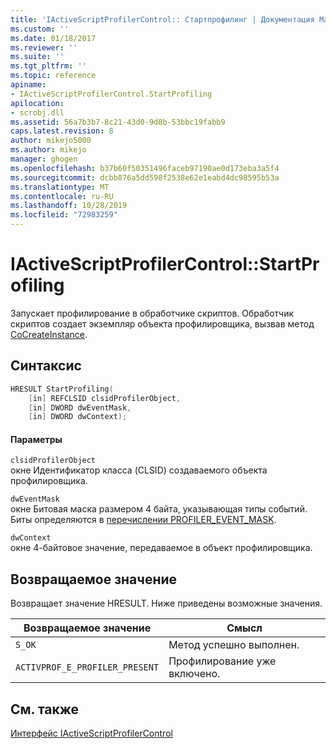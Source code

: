 ```yaml
---
title: 'IActiveScriptProfilerControl:: Стартпрофилинг | Документация Майкрософт'
ms.custom: ''
ms.date: 01/18/2017
ms.reviewer: ''
ms.suite: ''
ms.tgt_pltfrm: ''
ms.topic: reference
apiname:
- IActiveScriptProfilerControl.StartProfiling
apilocation:
- scrobj.dll
ms.assetid: 56a7b3b7-8c21-43d0-9d8b-53bbc19fabb9
caps.latest.revision: 8
author: mikejo5000
ms.author: mikejo
manager: ghogen
ms.openlocfilehash: b37b60f50351496faceb97190ae0d173eba3a5f4
ms.sourcegitcommit: dcbb876a5dd598f2538e62e1eabd4dc98595b53a
ms.translationtype: MT
ms.contentlocale: ru-RU
ms.lasthandoff: 10/28/2019
ms.locfileid: "72983259"
---
```

# <a name="iactivescriptprofilercontrolstartprofiling"></a>IActiveScriptProfilerControl::StartProfiling
Запускает профилирование в обработчике скриптов. Обработчик скриптов создает экземпляр объекта профилировщика, вызвав метод [CoCreateInstance](/windows/desktop/api/combaseapi/nf-combaseapi-cocreateinstance).  
  
## <a name="syntax"></a>Синтаксис  
  
```cpp
HRESULT StartProfiling(  
    [in] REFCLSID clsidProfilerObject,  
    [in] DWORD dwEventMask,  
    [in] DWORD dwContext);  
```  
  
#### <a name="parameters"></a>Параметры  
 `clsidProfilerObject`  
 окне Идентификатор класса (CLSID) создаваемого объекта профилировщика.  
  
 `dwEventMask`  
 окне Битовая маска размером 4 байта, указывающая типы событий. Биты определяются в [перечислении PROFILER_EVENT_MASK](../../winscript/reference/profiler-event-mask-enumeration.md).  
  
 `dwContext`  
 окне 4-байтовое значение, передаваемое в объект профилировщика.  
  
## <a name="return-value"></a>Возвращаемое значение  
 Возвращает значение HRESULT. Ниже приведены возможные значения.  
  
|Возвращаемое значение|Смысл|  
|------------------|-------------|  
|`S_OK`|Метод успешно выполнен.|  
|`ACTIVPROF_E_PROFILER_PRESENT`|Профилирование уже включено.|  
  
## <a name="see-also"></a>См. также  
 [Интерфейс IActiveScriptProfilerControl](../../winscript/reference/iactivescriptprofilercontrol-interface.md)